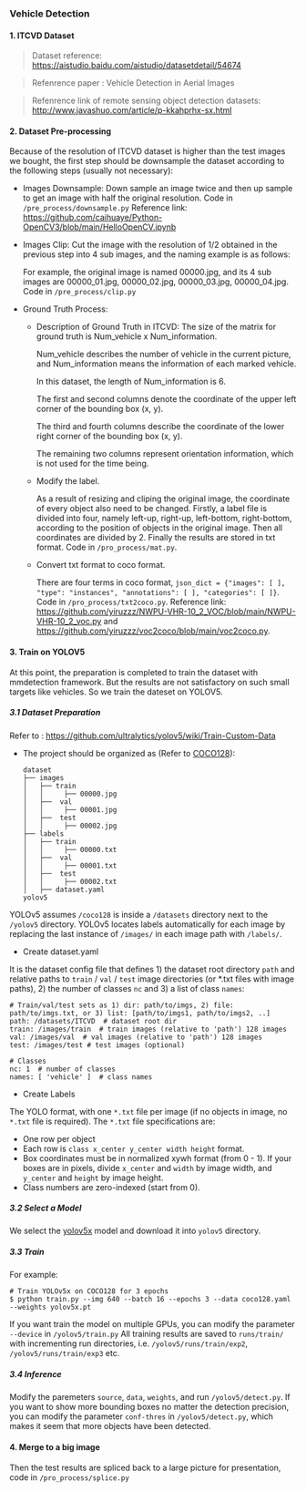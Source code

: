 ### Vehicle Detection

#### 1. ITCVD Dataset
> Dataset reference: https://aistudio.baidu.com/aistudio/datasetdetail/54674

> Refenrence paper : Vehicle Detection in Aerial Images

> Refenrence link of remote sensing object detection datasets: http://www.javashuo.com/article/p-kkahprhx-sx.html

#### 2. Dataset Pre-processing
Because of the resolution of ITCVD dataset is higher than the test images we bought, the first step should be downsample the dataset according to the following steps (usually not necessary):

- Images Downsample: Down sample an image twice and then up sample to get an image with half the original resolution. Code in `/pre_process/downsample.py` Reference link: https://github.com/caihuaye/Python-OpenCV3/blob/main/HelloOpenCV.ipynb

- Images Clip: Cut the image with the resolution of 1/2 obtained in the previous step into 4 sub images, and the naming example is as follows:

  For example, the original image is named 00000.jpg, and its 4 sub images are 00000_01.jpg, 00000_02.jpg, 00000_03.jpg, 00000_04.jpg. Code in `/pre_process/clip.py`

- Ground Truth Process: 
  - Description of Ground Truth in ITCVD:
    The size of the matrix for ground truth is Num_vehicle x Num_information.
    
    Num_vehicle describes the number of vehicle in the current picture, and Num_information means the information of each marked vehicle.
    
    In this dataset, the length of Num_information is 6.
    
    The first and second columns denote the coordinate of the upper left corner of the bounding box (x, y).
    
    The third and fourth columns describe the coordinate of the lower right corner of the bounding box (x, y).
    
    The remaining two columns represent orientation information, which is not used for the time being.
    
  - Modify the label.

    As a result of resizing and cliping the original image, the coordinate of every object also need to be changed. Firstly, a label file is divided into four, namely     left-up, right-up, left-bottom, right-bottom, according to the position of objects in the original image. Then all coordinates are divided by 2. Finally the     results are stored in txt format. Code in `/pro_process/mat.py`.
    
  - Convert txt format to coco format.
  
    There are four terms in coco format, `json_dict = {"images": [ ], "type": "instances", "annotations": [ ], "categories": [ ]}`. Code in `/pro_process/txt2coco.py`. Reference link: https://github.com/yiruzzz/NWPU-VHR-10_2_VOC/blob/main/NWPU-VHR-10_2_voc.py and https://github.com/yiruzzz/voc2coco/blob/main/voc2coco.py.
#### 3. Train on YOLOV5
At this point, the preparation is completed to train the dataset with mmdetection framework. But the results are not satisfactory on such small targets like vehicles. So we train the dateset on YOLOV5.

##### 3.1 Dataset Preparation 

Refer to : https://github.com/ultralytics/yolov5/wiki/Train-Custom-Data

- The project should be organized as (Refer to [COCO128](https://www.kaggle.com/datasets/ultralytics/coco128)):

  ```text
  dataset 
  ├── images
  │   ├── train
  │   │     ├── 00000.jpg
  │   ├──  val
  │   │     ├── 00001.jpg
  │   ├──  test
  │   │     ├── 00002.jpg 
  ├── labels
  │   ├── train
  │   │     ├── 00000.txt
  │   ├──  val
  │   │     ├── 00001.txt
  │   ├──  test
  │   │     ├── 00002.txt 
  │   ├── dataset.yaml
  yolov5
  ```
 
 YOLOv5 assumes `/coco128` is inside a `/datasets` directory next to the `/yolov5` directory. YOLOv5 locates labels automatically for each image by replacing the last instance of `/images/` in each image path with `/labels/`.
 
- Create dataset.yaml

It is the dataset config file that defines 1) the dataset root directory `path` and relative paths to `train` / `val` / `test` image directories (or *.txt files with image paths), 2) the number of classes `nc` and 3) a list of class `names`:
```
# Train/val/test sets as 1) dir: path/to/imgs, 2) file: path/to/imgs.txt, or 3) list: [path/to/imgs1, path/to/imgs2, ..]
path: /datasets/ITCVD  # dataset root dir
train: /images/train  # train images (relative to 'path') 128 images
val: /images/val  # val images (relative to 'path') 128 images
test: /images/test # test images (optional)

# Classes
nc: 1  # number of classes
names: [ 'vehicle' ]  # class names
```
- Create Labels

The YOLO format, with one `*.txt` file per image (if no objects in image, no `*.txt` file is required). The `*.txt` file specifications are:

  - One row per object
  - Each row is `class x_center y_center width height` format.
  - Box coordinates must be in normalized xywh format (from 0 - 1). If your boxes are in pixels, divide `x_center` and `width` by image width, and `y_center` and `height` by image height.
  - Class numbers are zero-indexed (start from 0). 
##### 3.2 Select a Model

We select the [yolov5x](https://github.com/ultralytics/yolov5/releases) model and download it into `yolov5` directory.

##### 3.3 Train

For example:
```
# Train YOLOv5x on COCO128 for 3 epochs
$ python train.py --img 640 --batch 16 --epochs 3 --data coco128.yaml --weights yolov5x.pt
```
If you want train the model on multiple GPUs, you can modify the parameter `--device` in `/yolov5/train.py`
All training results are saved to `runs/train/` with incrementing run directories, i.e. `/yolov5/runs/train/exp2`, `/yolov5/runs/train/exp3` etc. 

##### 3.4 Inference

Modify the paremeters `source`, `data`, `weights`, and run `/yolov5/detect.py`.
If you want to show more bounding boxes no matter the detection precision, you can modify the parameter `conf-thres` in `/yolov5/detect.py`, which makes it seem that more objects have been detected.

#### 4. Merge to a big image

Then the test results are spliced back to a large picture for presentation, code in `/pro_process/splice.py`

